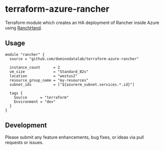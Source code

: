 # terraform-azure-rancher

Terraform module which creates an HA deployment of Rancher inside Azure using [RanchHand](https://github.com/dominodatalab/ranchhand).

## Usage

```hcl
module "rancher" {
  source = "github.com/dominodatalab/terraform-azure-rancher"

  instance_count      = 2
  vm_size             = "Standard_B2s"
  location            = "westus2"
  resource_group_name = "my-resources"
  subnet_ids          = ["${azurerm_subnet.services.*.id}"]

  tags {
    Source      = "terraform"
    Environment = "dev"
  }
}
```

## Development
Please submit any feature enhancements, bug fixes, or ideas via pull requests or issues. 
